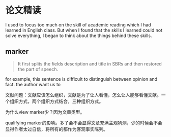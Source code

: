 # 论文精读

I used to focus too much on the skill of academic reading which I had learned in English class. But when I found that the skills I learned could not solve everything, I began to think about the things behind these skills.

## marker

>  It first splits the fields description and title in SBRs and then restored the part of speech.

for example, this sentence is difficult to distinguish between opinion and fact. the author want us to

文献问题：文献应该怎么组织，文献是为了让人看懂，怎么让人能够看懂文献。一个组织方式，两个组织方式结合，三种组织方式。

为什么view marker少？因为文章类型。

qualifying marker的影响。多了会不会显得文章充满主观猜测，少的时候会不会显得作者太过自信，将所有的都作为客观事实陈列。